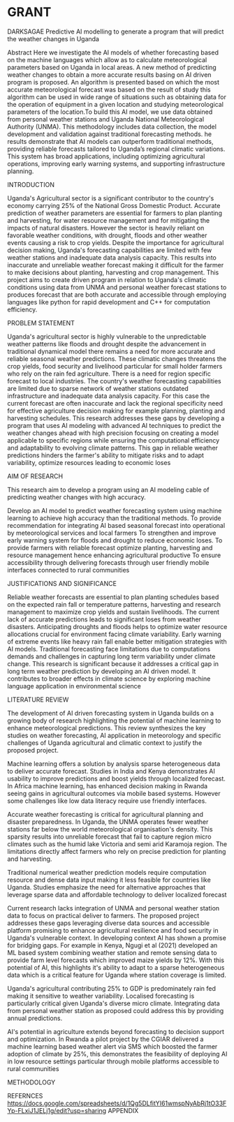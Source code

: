 # GRANT
DARKSAGAE
Predictive AI modelling to generate a program that will predict the weather changes in Uganda

Abstract
Here we investigate the AI models of whether forecasting based on the machine languages which allow as to calculate meteorological parameters based on Uganda in local areas. A new method of predicting weather changes to obtain a more accurate results basing on AI driven program is proposed. An algorithm is presented based on which the most accurate meteorological forecast was based on the result of study this algorithm can be used in wide range of situations such as obtaining data for the operation of equipment in a given location and studying meteorological parameters of the location.To build this AI model, we use data obtained from personal weather stations and Uganda National Meteorological Authority (UNMA). This  methodology includes data collection, the model development and validation against traditional forecasting methods. he results demonstrate that AI models can outperform traditional methods, providing reliable forecasts tailored to Uganda’s regional climatic variations. This system has broad applications, including optimizing agricultural operations, improving early warning systems, and supporting infrastructure planning.



INTRODUCTION

Uganda's Agricultural sector is a significant contributor to the country's economy carrying 25% of the National Gross Domestic Product. Accurate prediction of weather parameters are essential for farmers to plan planting and harvesting, for water resource management and for mitigating the impacts of natural disasters. However the sector is heavily reliant on favorable weather conditions, with drought, floods and other weather events causing a risk to crop yields. Despite the importance for agricultural decision making, Uganda's forecasting capabilities are limited with few weather stations and inadequate data analysis capacity. This results into inaccurate and unreliable weather forecast making it difficult for the farmer to make decisions about planting, harvesting and crop management. This project aims to create driven program in relation to Uganda's climatic conditions using data from UNMA and personal weather forecast stations to produces forecast that are  both accurate and accessible through employing languages like python for rapid development and C++ for computation efficiency.

PROBLEM STATEMENT 

Uganda's agricultural sector is highly vulnerable to the unpredictable weather patterns like floods and drought despite the advancement in traditional dynamical model there remains a need for more accurate and reliable seasonal weather predictions. These climatic changes threatens the crop yields, food security and livelihood particular for small holder farmers who rely on the rain fed agriculture. There is a need for region specific forecast to local industries. The country's weather forecasting capabilities are limited due to sparse network of weather stations outdated infrastructure and inadequate data analysis capacity. For this case the current forecast are often inaccurate and lack the regional specificity need for effective agriculture decision making for example planning, planting and harvesting schedules. This research addresses these gaps by developing a program that uses AI modeling with advanced AI techniques to predict the weather changes ahead with high precision focusing on creating a model applicable to specific regions while ensuring the computational efficiency and adaptability to evolving climate patterns. This gap in reliable weather predictions hinders the farmer's ability to mitigate risks and to adapt variability, optimize resources leading to economic loses

AIM OF RESEARCH

This research aim to develop a program using an AI modeling cable of predicting weather changes with high accuracy. 

Develop an AI model to predict weather forecasting system using machine learning to achieve high accuracy than the traditional methods.
To provide recommendation for integrating AI based seasonal forecast into operational by meteorological services and local farmers 
To strengthen and improve early warning system for floods and drought to reduce economic loses.
To provide farmers with reliable forecast optimize planting, harvesting and resource management hence enhancing agricultural productive 
To ensure accessibility through delivering forecasts through user friendly mobile interfaces connected to rural communities 

JUSTIFICATIONS AND SIGNIFICANCE

Reliable weather forecasts are essential to plan planting schedules based on the expected rain fall or temperature patterns, harvesting and research management to maximize crop yields and sustain livelihoods. The current lack of accurate predictions leads to significant loses from weather disasters.
Anticipating droughts and floods helps to optimize water resource allocations crucial for environment facing climate variability.
Early warning of extreme events like heavy rain fall enable better mitigation strategies with AI models. Traditional forecasting face limitations due to computations demands and challenges in capturing long term variability under climate change. This research is significant because it addresses a critical gap in long term weather prediction by developing an AI driven model.
It contributes to broader effects in climate science by exploring machine language application in environmental science 

LITERATURE REVIEW

The development of AI driven forecasting system in Uganda builds on a growing body of research highlighting the potential of machine learning to enhance meteorological predictions. This review synthesizes the key studies on weather forecasting, AI application in meteorology and specific challenges of Uganda agricultural and climatic context to justify the proposed project. 

Machine learning offers a solution by analysis sparse heterogeneous data to deliver accurate forecast. Studies in India and Kenya demonstrates AI usability to improve predictions and boost yields through localized forecast. In Africa machine learning, has enhanced decision making in Rwanda seeing gains in agricultural outcomes via mobile based systems. However some challenges like low data literacy require use friendly interfaces. 

Accurate weather forecasting is critical for agricultural planning and disaster preparedness. In Uganda, the UNMA operates fewer weather stations far below the world meteorological organisation's density. This sparsity results into unreliable forecast that fail to capture region micro climates such as the humid lake Victoria and semi arid Karamoja region. The limitations directly affect farmers who rely on precise prediction for planting and harvesting.

Traditional numerical weather prediction models require computation resource and dense data input making it less feasible for countries like Uganda. Studies emphasize the need for alternative approaches that leverage sparse data and affordable technology to deliver localized forecast

Current research lacks integration of UNMA and personal weather station data to focus on practical deliver to farmers. The proposed project addresses these gaps leveraging diverse data sources and accessible platform promising to enhance agricultural resilience and food security in Uganda's vulnerable context. In developing context AI has shown a promise for bridging gaps. For example in Kenya, Ngugi et al (2021) developed an ML based system combining weather station and remote sensing data to provide farm level forecasts which improved maize yields by 12%. With this potential of AI, this highlights it's ability to adapt to a sparse heterogeneous data which is a critical feature for Uganda where station coverage is limited. 

Uganda's agricultural contributing 25% to GDP is predominately rain fed making it sensitive to weather variability. Localised forecasting is particularly critical given Uganda's diverse micro climate. Integrating data from personal weather station as proposed could address this by providing annual predictions.

AI's potential in agriculture extends beyond forecasting to decision support and optimization. In Rwanda a pilot project by the CGIAR delivered a machine learning based weather alert via SMS which boosted the farmer adoption of climate by 25%, this demonstrates the feasibility of deploying AI in low resource settings particular through mobile platforms accessible to rural communities 

METHODOLOGY

REFERNCES 
https://docs.google.com/spreadsheets/d/1Qg5DLfitYI61wmspNyAbRj1tO33FYp-FLxiJ1JELj1g/edit?usp=sharing
APPENDIX  

